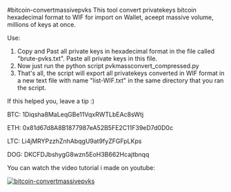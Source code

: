 #bitcoin-convertmassivepvks
This tool convert privatekeys bitcoin hexadecimal format to WIF for import on Wallet, aceept massive volume, millions of keys at once.

Use:
1) Copy and Past all private keys in hexadecimal format in the file called "brute-pvks.txt". Paste all private keys in this file.
2) Now just run the python script pvkmassconvert_compressed.py
3) That's all, the script will export all privatekeys converted in WIF format in a new text file with name "list-WIF.txt" in the same directory that you ran the script.

If this helped you, leave a tip :)

BTC: 1Diqsha8MaLeqGBe11VqxRWTLbEAc8sWtj

ETH: 0x81d67d8A8B1877987eA52B5FE2C11F39eD7d0D0c

LTC: Li4jMRYPzzhZnhAbqgU9at9fyZFGFpLKps

DOG: DKCFDJbshygG8wzn5EoH3B662Hcajtbnqq

You can watch the video tutorial i made on youtube:

[![bitcoin-convertmassivepvks](https://i.imgur.com/LNil7QN.png)](https://www.youtube.com/watch?v=_KznkWyNCMk)
